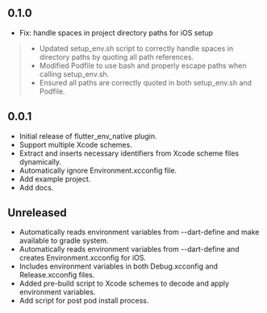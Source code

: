## 0.1.0
* Fix: handle spaces in project directory paths for iOS setup
> - Updated setup_env.sh script to correctly handle spaces in directory paths by quoting all path references.
> - Modified Podfile to use bash and properly escape paths when calling setup_env.sh.
> - Ensured all paths are correctly quoted in both setup_env.sh and Podfile.

## 0.0.1
* Initial release of flutter_env_native plugin.
* Support multiple Xcode schemes.
* Extract and inserts necessary identifiers from Xcode scheme files dynamically.
* Automatically ignore Environment.xcconfig file.
* Add example project.
* Add docs.

## Unreleased
* Automatically reads environment variables from --dart-define and make available to gradle system.
* Automatically reads environment variables from --dart-define and creates Environment.xcconfig for iOS.
* Includes environment variables in both Debug.xcconfig and Release.xcconfig files.
* Added pre-build script to Xcode schemes to decode and apply environment variables.
* Add script for post pod install process.